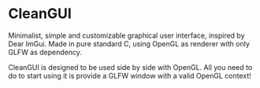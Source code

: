 # CleanGUI
Minimalist, simple and customizable graphical user interface, inspired by Dear ImGui. Made in pure standard C, using OpenGL as renderer with only GLFW as dependency. 

CleanGUI is designed to be used side by side with OpenGL. All you need to do to start using it is provide a GLFW window with a valid OpenGL context!
